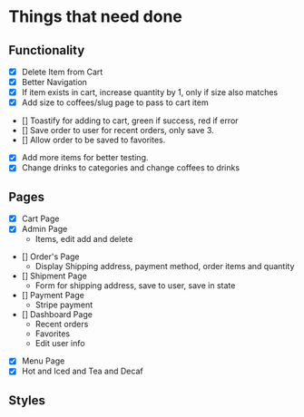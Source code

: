 # Things that need done

## Functionality

- [x] Delete Item from Cart
- [x] Better Navigation
- [x] If item exists in cart, increase quantity by 1, only if size also matches
- [x] Add size to coffees/slug page to pass to cart item
- [] Toastify for adding to cart, green if success, red if error
- [] Save order to user for recent orders, only save 3.
- [] Allow order to be saved to favorites.
- [x] Add more items for better testing.
- [x] Change drinks to categories and change coffees to drinks

## Pages

- [x] Cart Page
- [x] Admin Page
    - Items, edit add and delete
- [] Order's Page
    - Display Shipping address, payment method, order items and quantity
- [] Shipment Page
    - Form for shipping address, save to user, save in state
- [] Payment Page
    - Stripe payment
- [] Dashboard Page
    - Recent orders
    - Favorites
    - Edit user info
- [x] Menu Page
- [x] Hot and Iced and Tea and Decaf

## Styles


